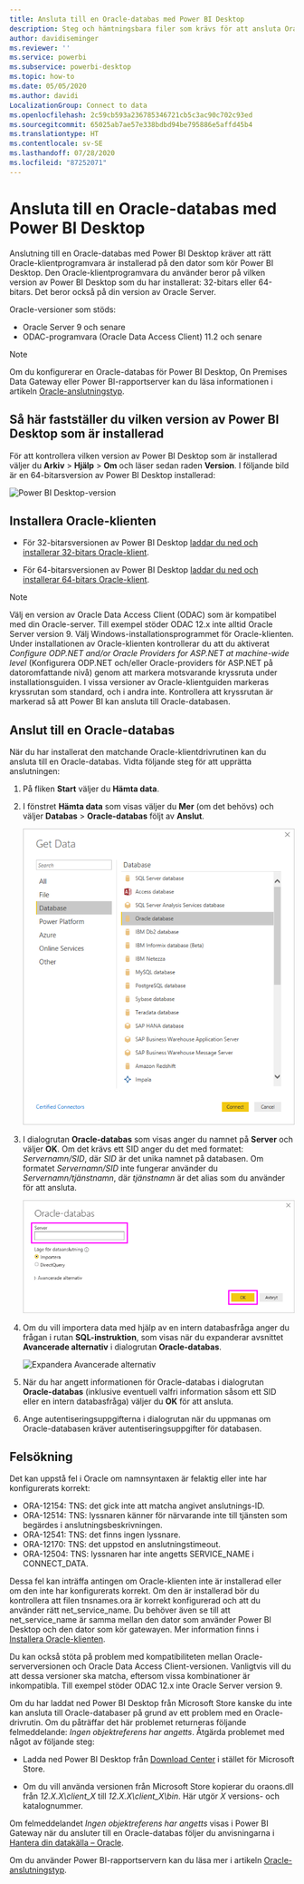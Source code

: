 ```yaml
---
title: Ansluta till en Oracle-databas med Power BI Desktop
description: Steg och hämtningsbara filer som krävs för att ansluta Oracle till Power BI Desktop
author: davidiseminger
ms.reviewer: ''
ms.service: powerbi
ms.subservice: powerbi-desktop
ms.topic: how-to
ms.date: 05/05/2020
ms.author: davidi
LocalizationGroup: Connect to data
ms.openlocfilehash: 2c59cb593a236785346721cb5c3ac90c702c93ed
ms.sourcegitcommit: 65025ab7ae57e338bdbd94be795886e5affd45b4
ms.translationtype: HT
ms.contentlocale: sv-SE
ms.lasthandoff: 07/28/2020
ms.locfileid: "87252071"
---
```

# <a name="connect-to-an-oracle-database-with-power-bi-desktop"></a>Ansluta till en Oracle-databas med Power BI Desktop
Anslutning till en Oracle-databas med Power BI Desktop kräver att rätt Oracle-klientprogramvara är installerad på den dator som kör Power BI Desktop. Den Oracle-klientprogramvara du använder beror på vilken version av Power BI Desktop som du har installerat: 32-bitars eller 64-bitars. Det beror också på din version av Oracle Server.

Oracle-versioner som stöds: 
- Oracle Server 9 och senare
- ODAC-programvara (Oracle Data Access Client) 11.2 och senare

> [!NOTE]
> Om du konfigurerar en Oracle-databas för Power BI Desktop, On Premises Data Gateway eller Power BI-rapportserver kan du läsa informationen i artikeln [Oracle-anslutningstyp](https://docs.microsoft.com/sql/reporting-services/report-data/oracle-connection-type-ssrs?view=sql-server-ver15). 


## <a name="determining-which-version-of-power-bi-desktop-is-installed"></a>Så här fastställer du vilken version av Power BI Desktop som är installerad
För att kontrollera vilken version av Power BI Desktop som är installerad väljer du **Arkiv** > **Hjälp** > **Om** och läser sedan raden **Version**. I följande bild är en 64-bitarsversion av Power BI Desktop installerad:

![Power BI Desktop-version](media/desktop-connect-oracle-database/connect-oracle-database_1.png)

## <a name="install-the-oracle-client"></a>Installera Oracle-klienten
- För 32-bitarsversionen av Power BI Desktop [laddar du ned och installerar 32-bitars Oracle-klient](https://www.oracle.com/technetwork/topics/dotnet/utilsoft-086879.html).

- För 64-bitarsversionen av Power BI Desktop [laddar du ned och installerar 64-bitars Oracle-klient](https://www.oracle.com/database/technologies/odac-downloads.html).

> [!NOTE]
> Välj en version av Oracle Data Access Client (ODAC) som är kompatibel med din Oracle-server. Till exempel stöder ODAC 12.x inte alltid Oracle Server version 9.
> Välj Windows-installationsprogrammet för Oracle-klienten.
> Under installationen av Oracle-klienten kontrollerar du att du aktiverat *Configure ODP.NET and/or Oracle Providers for ASP.NET at machine-wide level* (Konfigurera ODP.NET och/eller Oracle-providers för ASP.NET på datoromfattande nivå) genom att markera motsvarande kryssruta under installationsguiden. I vissa versioner av Oracle-klientguiden markeras kryssrutan som standard, och i andra inte. Kontrollera att kryssrutan är markerad så att Power BI kan ansluta till Oracle-databasen.

## <a name="connect-to-an-oracle-database"></a>Anslut till en Oracle-databas
När du har installerat den matchande Oracle-klientdrivrutinen kan du ansluta till en Oracle-databas. Vidta följande steg för att upprätta anslutningen:

1. På fliken **Start** väljer du **Hämta data**. 

2. I fönstret **Hämta data** som visas väljer du **Mer** (om det behövs) och väljer **Databas** > **Oracle-databas** följt av **Anslut**.
   
   ![Anslutning till Oracle-databas](media/desktop-connect-oracle-database/connect-oracle-database_2.png)
2. I dialogrutan **Oracle-databas** som visas anger du namnet på **Server** och väljer **OK**. Om det krävs ett SID anger du det med formatet: *Servernamn/SID*, där *SID* är det unika namnet på databasen. Om formatet *Servernamn/SID* inte fungerar använder du *Servernamn/tjänstnamn*, där *tjänstnamn* är det alias som du använder för att ansluta.


   ![Ange Oracle-servernamn](media/desktop-connect-oracle-database/connect-oracle-database_3.png)

      
3. Om du vill importera data med hjälp av en intern databasfråga anger du frågan i rutan **SQL-instruktion**, som visas när du expanderar avsnittet **Avancerade alternativ** i dialogrutan **Oracle-databas**.
   
   ![Expandera Avancerade alternativ](media/desktop-connect-oracle-database/connect-oracle-database_4.png)
4. När du har angett informationen för Oracle-databas i dialogrutan **Oracle-databas** (inklusive eventuell valfri information såsom ett SID eller en intern databasfråga) väljer du **OK** för att ansluta.
5. Ange autentiseringsuppgifterna i dialogrutan när du uppmanas om Oracle-databasen kräver autentiseringsuppgifter för databasen.


## <a name="troubleshooting"></a>Felsökning

Det kan uppstå fel i Oracle om namnsyntaxen är felaktig eller inte har konfigurerats korrekt:

* ORA-12154: TNS: det gick inte att matcha angivet anslutnings-ID.
* ORA-12514: TNS: lyssnaren känner för närvarande inte till tjänsten som begärdes i anslutningsbeskrivningen.
* ORA-12541: TNS: det finns ingen lyssnare.
* ORA-12170: TNS: det uppstod en anslutningstimeout.
* ORA-12504: TNS: lyssnaren har inte angetts SERVICE_NAME i CONNECT_DATA.

Dessa fel kan inträffa antingen om Oracle-klienten inte är installerad eller om den inte har konfigurerats korrekt. Om den är installerad bör du kontrollera att filen tnsnames.ora är korrekt konfigurerad och att du använder rätt net_service_name. Du behöver även se till att net_service_name är samma mellan den dator som använder Power BI Desktop och den dator som kör gatewayen. Mer information finns i [Installera Oracle-klienten](#install-the-oracle-client).

Du kan också stöta på problem med kompatibiliteten mellan Oracle-serverversionen och Oracle Data Access Client-versionen. Vanligtvis vill du att dessa versioner ska matcha, eftersom vissa kombinationer är inkompatibla. Till exempel stöder ODAC 12.x inte Oracle Server version 9.

Om du har laddat ned Power BI Desktop från Microsoft Store kanske du inte kan ansluta till Oracle-databaser på grund av ett problem med en Oracle-drivrutin. Om du påträffar det här problemet returneras följande felmeddelande: *Ingen objektreferens har angetts*. Åtgärda problemet med något av följande steg:

* Ladda ned Power BI Desktop från [Download Center](https://www.microsoft.com/download/details.aspx?id=58494) i stället för Microsoft Store.

* Om du vill använda versionen från Microsoft Store kopierar du oraons.dll från _12.X.X\client_X_ till _12.X.X\client_X\bin_. Här utgör _X_ versions- och katalognummer.

Om felmeddelandet *Ingen objektreferens har angetts* visas i Power BI Gateway när du ansluter till en Oracle-databas följer du anvisningarna i [Hantera din datakälla – Oracle](service-gateway-onprem-manage-oracle.md).

Om du använder Power BI-rapportservern kan du läsa mer i artikeln [Oracle-anslutningstyp](https://docs.microsoft.com/sql/reporting-services/report-data/oracle-connection-type-ssrs?view=sql-server-ver15).

